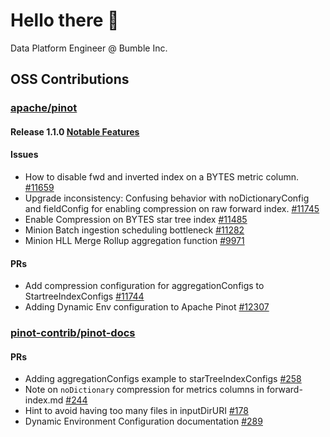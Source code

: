 # Hello there 🙂

Data Platform Engineer @ Bumble Inc.

## OSS Contributions

### [apache/pinot](https://github.com/apache/pinot)

#### Release 1.1.0 [Notable Features](https://docs.pinot.apache.org/basics/releases/1.1.0#notable-features)

#### Issues
- How to disable fwd and inverted index on a BYTES metric column. [#11659](https://github.com/apache/pinot/issues/11659)
- Upgrade inconsistency: Confusing behavior with noDictionaryConfig and fieldConfig for enabling compression on raw forward index. [#11745](https://github.com/apache/pinot/issues/11745)
- Enable Compression on BYTES star tree index [#11485](https://github.com/apache/pinot/issues/11485)
- Minion Batch ingestion scheduling bottleneck [#11282](https://github.com/apache/pinot/issues/11282)
- Minion HLL Merge Rollup aggregation function [#9971](https://github.com/apache/pinot/issues/9971)
#### PRs
-  Add compression configuration for aggregationConfigs to StartreeIndexConfigs [#11744](https://github.com/apache/pinot/issues/11744)
-  Adding Dynamic Env configuration to Apache Pinot [#12307](https://github.com/apache/pinot/pull/12307)

### [pinot-contrib/pinot-docs]()
#### PRs
- Adding aggregationConfigs example to starTreeIndexConfigs [#258](https://github.com/apache/pinot/issues/258)
- Note on `noDictionary` compression for metrics columns in forward-index.md [#244](https://github.com/apache/pinot/issues/244)
- Hint to avoid having too many files in inputDirURI [#178](https://github.com/apache/pinot/issues/178)
- Dynamic Environment Configuration documentation [#289](https://github.com/pinot-contrib/pinot-docs/pull/289)
